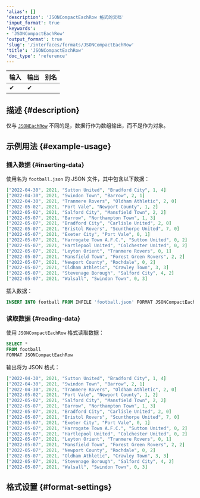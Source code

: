 ```yaml
---
'alias': []
'description': 'JSONCompactEachRow 格式的文档'
'input_format': true
'keywords':
- 'JSONCompactEachRow'
'output_format': true
'slug': '/interfaces/formats/JSONCompactEachRow'
'title': 'JSONCompactEachRow'
'doc_type': 'reference'
---
```


| 输入 | 输出 | 别名 |
|-------|--------|-------|
| ✔     | ✔      |       |

## 描述 {#description}

仅与 [`JSONEachRow`](./JSONEachRow.md) 不同的是，数据行作为数组输出，而不是作为对象。

## 示例用法 {#example-usage}

### 插入数据 {#inserting-data}

使用名为 `football.json` 的 JSON 文件，其中包含以下数据：

```json
["2022-04-30", 2021, "Sutton United", "Bradford City", 1, 4]
["2022-04-30", 2021, "Swindon Town", "Barrow", 2, 1]
["2022-04-30", 2021, "Tranmere Rovers", "Oldham Athletic", 2, 0]
["2022-05-02", 2021, "Port Vale", "Newport County", 1, 2]
["2022-05-02", 2021, "Salford City", "Mansfield Town", 2, 2]
["2022-05-07", 2021, "Barrow", "Northampton Town", 1, 3]
["2022-05-07", 2021, "Bradford City", "Carlisle United", 2, 0]
["2022-05-07", 2021, "Bristol Rovers", "Scunthorpe United", 7, 0]
["2022-05-07", 2021, "Exeter City", "Port Vale", 0, 1]
["2022-05-07", 2021, "Harrogate Town A.F.C.", "Sutton United", 0, 2]
["2022-05-07", 2021, "Hartlepool United", "Colchester United", 0, 2]
["2022-05-07", 2021, "Leyton Orient", "Tranmere Rovers", 0, 1]
["2022-05-07", 2021, "Mansfield Town", "Forest Green Rovers", 2, 2]
["2022-05-07", 2021, "Newport County", "Rochdale", 0, 2]
["2022-05-07", 2021, "Oldham Athletic", "Crawley Town", 3, 3]
["2022-05-07", 2021, "Stevenage Borough", "Salford City", 4, 2]
["2022-05-07", 2021, "Walsall", "Swindon Town", 0, 3]
```

插入数据：

```sql
INSERT INTO football FROM INFILE 'football.json' FORMAT JSONCompactEachRow;
```

### 读取数据 {#reading-data}

使用 `JSONCompactEachRow` 格式读取数据：

```sql
SELECT *
FROM football
FORMAT JSONCompactEachRow
```

输出将为 JSON 格式：

```json
["2022-04-30", 2021, "Sutton United", "Bradford City", 1, 4]
["2022-04-30", 2021, "Swindon Town", "Barrow", 2, 1]
["2022-04-30", 2021, "Tranmere Rovers", "Oldham Athletic", 2, 0]
["2022-05-02", 2021, "Port Vale", "Newport County", 1, 2]
["2022-05-02", 2021, "Salford City", "Mansfield Town", 2, 2]
["2022-05-07", 2021, "Barrow", "Northampton Town", 1, 3]
["2022-05-07", 2021, "Bradford City", "Carlisle United", 2, 0]
["2022-05-07", 2021, "Bristol Rovers", "Scunthorpe United", 7, 0]
["2022-05-07", 2021, "Exeter City", "Port Vale", 0, 1]
["2022-05-07", 2021, "Harrogate Town A.F.C.", "Sutton United", 0, 2]
["2022-05-07", 2021, "Hartlepool United", "Colchester United", 0, 2]
["2022-05-07", 2021, "Leyton Orient", "Tranmere Rovers", 0, 1]
["2022-05-07", 2021, "Mansfield Town", "Forest Green Rovers", 2, 2]
["2022-05-07", 2021, "Newport County", "Rochdale", 0, 2]
["2022-05-07", 2021, "Oldham Athletic", "Crawley Town", 3, 3]
["2022-05-07", 2021, "Stevenage Borough", "Salford City", 4, 2]
["2022-05-07", 2021, "Walsall", "Swindon Town", 0, 3]
```

## 格式设置 {#format-settings}

